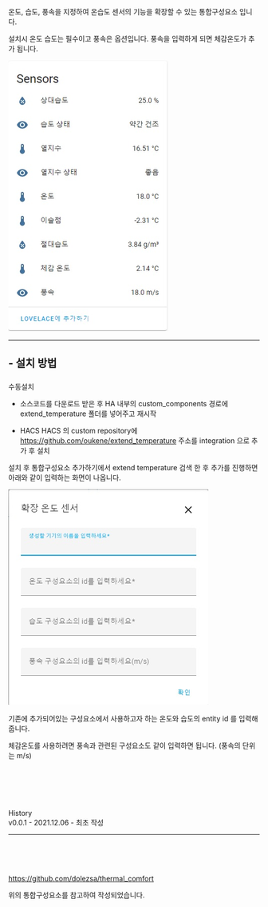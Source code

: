
온도, 습도, 풍속을 지정하여 온습도 센서의 기능을 확장할 수 있는 통합구성요소 입니다.


설치시 온도 습도는 필수이고 풍속은 옵션입니다. 풍속을 입력하게 되면 체감온도가 추가 됩니다.


![sensors.jpg](./images/sensors.jpg)


---

## - 설치 방법

###

수동설치

- 소스코드를 다운로드 받은 후 HA 내부의 custom_components 경로에 extend_temperature 폴더를 넣어주고 재시작


- HACS
HACS 의 custom repository에 https://github.com/oukene/extend_temperature 주소를 integration 으로 추가 후 설치




설치 후 통합구성요소 추가하기에서 extend temperature 검색 한 후 추가를 진행하면 아래와 같이 입력하는 화면이 나옵니다.


![settings.jpg](./images/settings.jpg)


기존에 추가되어있는 구성요소에서 사용하고자 하는 온도와 습도의 entity id 를 입력해줍니다.

체감온도를 사용하려면 풍속과 관련된 구성요소도 같이 입력하면 됩니다. (풍속의 단위는 m/s)

<br><br>
---
History
<br>
v0.0.1 - 2021.12.06 - 최초 작성

---
<br><br><br>

https://github.com/dolezsa/thermal_comfort

위의 통합구성요소를 참고하여 작성되었습니다.
